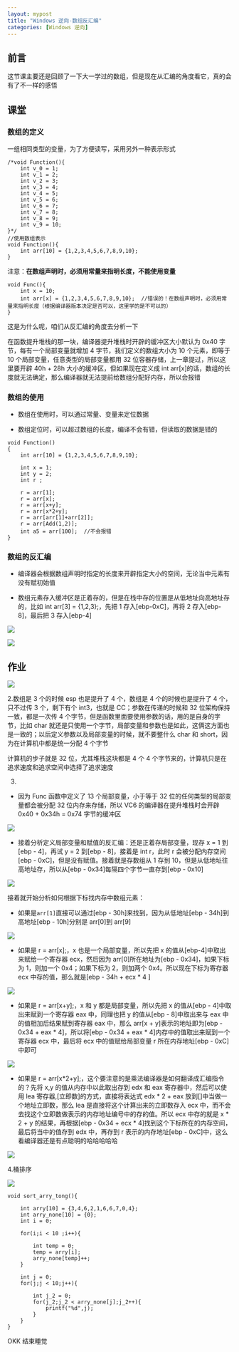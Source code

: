 ```yaml
---
layout: mypost
title: "Windows 逆向-数组反汇编"
categories: [Windows 逆向]
---
```


## 前言

这节课主要还是回顾了一下大一学过的数组，但是现在从汇编的角度看它，真的会有了不一样的感悟

## 课堂

### 数组的定义

一组相同类型的变量，为了方便读写，采用另外一种表示形式

```
/*void Function(){
	int v_0 = 1;
	int v_1 = 2;
	int v_2 = 3;
	int v_3 = 4;
	int v_4 = 5;
	int v_5 = 6;
	int v_6 = 7;
	int v_7 = 8;
	int v_8 = 9;
	int v_9 = 10;
}*/
//使用数组表示
void Function(){
	int arr[10] = {1,2,3,4,5,6,7,8,9,10};
}
```

注意：**在数组声明时，必须用常量来指明长度，不能使用变量**

```
void Func(){
	int x = 10;
	int arr[x] = {1,2,3,4,5,6,7,8,9,10};  //错误的！在数组声明时，必须用常量来指明长度（根据编译器版本决定是否可以，这里学的是不可以的）
}
```

这是为什么呢，咱们从反汇编的角度去分析一下

在函数提升堆栈的那一块，编译器提升堆栈时开辟的缓冲区大小默认为 0x40 字节，每有一个局部变量就增加 4 字节，我们定义的数组大小为 10 个元素，即等于 10 个局部变量，任意类型的局部变量都用 32 位容器存储，上一章提过，所以这里要开辟 40h + 28h 大小的缓冲区，但如果现在定义成 int arr\[x\]的话，数组的长度就无法确定，那么编译器就无法提前给数组分配好内存，所以会报错

### 数组的使用

- 数组在使用时，可以通过常量、变量来定位数据

- 数组定位时，可以超过数组的长度，编译不会有错，但读取的数据是错的

```
void Function()
{
	int arr[10] = {1,2,3,4,5,6,7,8,9,10};

	int x = 1;
	int y = 2;
	int r ;

	r = arr[1];
	r = arr[x];
	r = arr[x+y];
	r = arr[x*2+y];
	r = arr[arr[1]+arr[2]];
	r = arr[Add(1,2)];
	int a5 = arr[100];  //不会报错
}
```

### 数组的反汇编

- 编译器会根据数组声明时指定的长度来开辟指定大小的空间，无论当中元素有没有赋初始值

- 数组元素存入缓冲区是正着存的，但是在栈中存的位置是从低地址向高地址存的，比如 int arr\[3\] = {1,2,3};，先把 1 存入\[ebp-0xC\]，再将 2 存入\[ebp-8\]，最后把 3 存入\[ebp-4\]

![](image-45.png)

![](image-46.png)

## 作业

![](image-47.png)

2.数组是 3 个的时候 esp 也是提升了 4 个，数组是 4 个的时候也是提升了 4 个，只不过传 3 个，剩下有个 int3，也就是 CC；参数在传递的时候和 32 位架构保持一致，都是一次传 4 个字节，但是函数里面要使用参数的话，用的是自身的字节，比如 char 就还是只使用一个字节，局部变量和参数也是如此，这俩这方面也是一致的；以后定义参数以及局部变量的时候，就不要整什么 char 和 short，因为在计算机中都是统一分配 4 个字节

计算机的步子就是 32 位，尤其堆栈这块都是 4 个 4 个字节来的，计算机只是在追求速度和追求空间中选择了追求速度

3.

- 因为 Func 函数中定义了 13 个局部变量，小于等于 32 位的任何类型的局部变量都会被分配 32 位内存来存储，所以 VC6 的编译器在提升堆栈时会开辟 0x40 + 0x34h = 0x74 字节的缓冲区

![](image-48.png)

- 接着分析定义局部变量和赋值的反汇编：还是正着存局部变量，现存 x = 1 到\[ebp - 4\]，再试 y = 2 到\[ebp - 8\]，接着是 int r，此时 r 会被分配内存空间\[ebp - 0xC\]，但是没有赋值。接着就是存数组从 1 存到 10，但是从低地址往高地址存，所以从\[ebp - 0x34\]每隔四个字节一直存到\[ebp - 0x10\]

![](image-49.png)

接着就开始分析如何根据下标找内存中数组元素：

- 如果是`arr[1]`直接可以通过\[ebp - 30h\]来找到，因为从低地址\[ebp - 34h\]到高地址\[ebp - 10h\]分别是 arr\[0\]到 arr\[9\]

![](image-50.png)

- 如果是 r = arr\[x\];，x 也是一个局部变量，所以先把 x 的值从\[ebp-4\]中取出来赋给一个寄存器 ecx，然后因为 arr\[0\]所在地址为\[ebp - 0x34\]，如果下标为 1，则加一个 0x4；如果下标为 2，则加两个 0x4。所以现在下标为寄存器 ecx 中存的值，那么就是\[ebp - 34h + ecx \* 4 \]

![](image-51.png)

- 如果是 r = arr\[x+y\];，x 和 y 都是局部变量，所以先把 x 的值从\[ebp - 4\]中取出来赋到一个寄存器 eax 中，同理也把 y 的值从\[ebp - 8\]中取出来与 eax 中的值相加后结果赋到寄存器 eax 中，那么 arr\[x + y\]表示的地址即为\[ebp - 0x34 + eax \* 4\]，所以将\[ebp - 0x34 + eax \* 4\]内存中的值取出来赋到一个寄存器 ecx 中，最后将 ecx 中的值赋给局部变量 r 所在内存地址\[ebp - 0xC\]中即可

![](image-52.png)

- 如果是 r = arr\[x\*2+y\];，这个要注意的是乘法编译器是如何翻译成汇编指令的？先将 x,y 的值从内存中以此取出存到 edx 和 eax 寄存器中，然后可以使用 lea 寄存器,\[立即数\]的方式，直接将表达式 edx \* 2 + eax 放到\[\]中当做一个地址立即数，那么 lea 是直接将这个计算出来的立即数存入 ecx 中，而不会去找这个立即数做表示的内存地址编号中的存的值。所以 ecx 中存的就是 x \* 2 + y 的结果，再根据\[ebp - 0x34 + ecx \* 4\]找到这个下标所在的内存空间，最后将当中的值存到 edx 中，再存到 r 表示的内存地址\[ebp - 0xC\]中，这么看编译器还是有点聪明的哈哈哈哈哈

![](image-53.png)

4.桶排序

![](image-54-1024x640.png)

```
void sort_arry_tong(){

	int arry[10] = {3,4,6,2,1,6,6,7,0,4};
	int arry_none[10] = {0};
	int i = 0;

	for(i;i < 10 ;i++){

		int temp = 0;
		temp = arry[i];
		arry_none[temp]++;
	}

	int j = 0;
	for(j;j < 10;j++){

		int j_2 = 0;
		for(j_2;j_2 < arry_none[j];j_2++){
			printf("%d",j);
		}
	}
}
```

OKK 结束睡觉